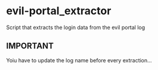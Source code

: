 # evil-portal_extractor
Script that extracts the login data from the evil portal log
## IMPORTANT
Yoiu have to update the log name before every extraction...
